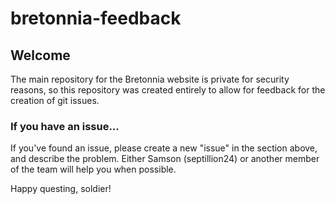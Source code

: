 # bretonnia-feedback

## Welcome

The main repository for the Bretonnia website is private for security reasons, so this repository was created entirely to allow for feedback for the creation of git issues. 

### If you have an issue...

If you've found an issue, please create a new "issue" in the section above, and describe the problem. Either Samson (septillion24) or another member of the team will help you when possible.

Happy questing, soldier!
